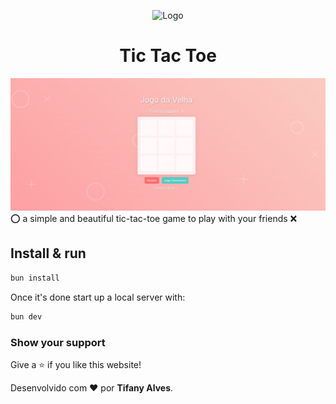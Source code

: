 <p align="center">
  <img src="/public/favicon.ico" width="50" alt="Logo" />
</p>
<h1 align="center">Tic Tac Toe</h1>

[![Site preview](/public/image.png)](https://pinuya.site)
⭕ a simple and beautiful tic-tac-toe game to play with your friends ❌

## Install & run

```bash
bun install
```

Once it's done start up a local server with:

```bash
bun dev
```

### Show your support

Give a ⭐ if you like this website!

Desenvolvido com ❤️ por **Tifany Alves**.
